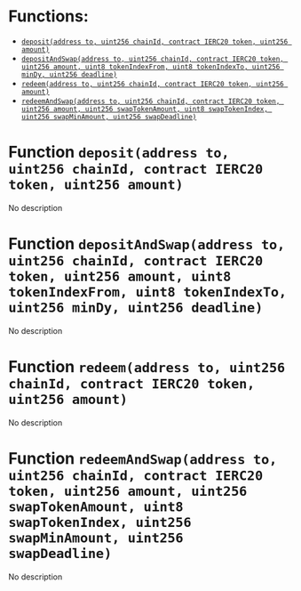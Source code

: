 


# Functions:
- [`deposit(address to, uint256 chainId, contract IERC20 token, uint256 amount)`](#ISynapseBridge-deposit-address-uint256-contract-IERC20-uint256-)
- [`depositAndSwap(address to, uint256 chainId, contract IERC20 token, uint256 amount, uint8 tokenIndexFrom, uint8 tokenIndexTo, uint256 minDy, uint256 deadline)`](#ISynapseBridge-depositAndSwap-address-uint256-contract-IERC20-uint256-uint8-uint8-uint256-uint256-)
- [`redeem(address to, uint256 chainId, contract IERC20 token, uint256 amount)`](#ISynapseBridge-redeem-address-uint256-contract-IERC20-uint256-)
- [`redeemAndSwap(address to, uint256 chainId, contract IERC20 token, uint256 amount, uint256 swapTokenAmount, uint8 swapTokenIndex, uint256 swapMinAmount, uint256 swapDeadline)`](#ISynapseBridge-redeemAndSwap-address-uint256-contract-IERC20-uint256-uint256-uint8-uint256-uint256-)


# <a id="ISynapseBridge-deposit-address-uint256-contract-IERC20-uint256-"></a> Function `deposit(address to, uint256 chainId, contract IERC20 token, uint256 amount)`
No description
# <a id="ISynapseBridge-depositAndSwap-address-uint256-contract-IERC20-uint256-uint8-uint8-uint256-uint256-"></a> Function `depositAndSwap(address to, uint256 chainId, contract IERC20 token, uint256 amount, uint8 tokenIndexFrom, uint8 tokenIndexTo, uint256 minDy, uint256 deadline)`
No description
# <a id="ISynapseBridge-redeem-address-uint256-contract-IERC20-uint256-"></a> Function `redeem(address to, uint256 chainId, contract IERC20 token, uint256 amount)`
No description
# <a id="ISynapseBridge-redeemAndSwap-address-uint256-contract-IERC20-uint256-uint256-uint8-uint256-uint256-"></a> Function `redeemAndSwap(address to, uint256 chainId, contract IERC20 token, uint256 amount, uint256 swapTokenAmount, uint8 swapTokenIndex, uint256 swapMinAmount, uint256 swapDeadline)`
No description

